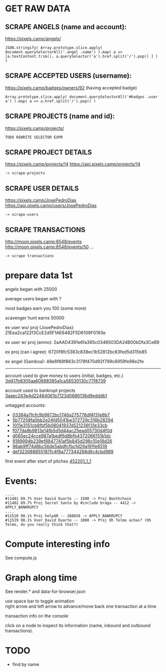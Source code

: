 # GET RAW DATA

## SCRAPE ANGELS (name and account):

https://pixels.camp/angels/

    JSON.stringify( Array.prototype.slice.apply( document.querySelectorAll('.angel .name') ).map( a => [a.textContent.trim(), a.querySelector('a').href.split('/').pop() ] ) )


## SCRAPE ACCEPTED USERS (username):

https://pixels.camp/badges/owners/92 (having accepted badge)

    Array.prototype.slice.apply( document.querySelectorAll('#badges .user a') ).map( a => a.href.split('/').pop() )


## SCRAPE PROJECTS (name and id):

https://pixels.camp/projects/

    TODO REWRITE SELECTOR EXPR


## SCRAPE PROJECT DETAILS

https://pixels.camp/projects/14
https://api.pixels.camp/projects/14

    -> scrape-projects


## SCRAPE USER DETAILS

https://pixels.camp/JosePedroDias
https://api.pixels.camp/users/JosePedroDias

    -> scrape-users


## SCRAPE TRANSACTIONS

http://moon.pixels.camp:8548/events
http://moon.pixels.camp:8548/events/50
...

    -> scrape transactions



# prepare data 1st

angels began with 25000

average users began with ?

most badges earn you 100 (some more)

scavenger hunt earns 50000



ex user wo/ proj (JosePedroDias):
21Eea2ca122f3CcE2d5F1AE6482F5D6109F0193e

ex user w/ proj (anmo):
2aAAD4391e6fa365c0346503DA24B00bDfa3CeB9

ex proj (can i agree):
6720f8fc5383c838ec1b52812bc83fed5d315b85

ex angel (Gamboa):
48e6f88f863c3178f470d92f799c6959fe98e2fe

------

account used to give money to users (initial, badges, etc.)
[3d417b8305aa60688385a1ca56530130c77f8739](http://moon.pixels.camp:8548/account/0x3d417b8305aa60688385a1ca56530130c77f8739)

account used to bankrupt projects
[3aaec243e4d22484061b7123d0686136d9edddb1](http://moon.pixels.camp:8548/account/0x3aaec243e4d22484061b7123d0686136d9edddb1)

untagged accounts:

* [03384a7fcfc9b9872bc1746a275776df4f31e8b7](http://moon.pixels.camp:8548/account/0x03384a7fcfc9b9872bc1746a275776df4f31e8b7)
* [5b77258fa0bb2e24fd5041be372729c316b28294](http://moon.pixels.camp:8548/account/0x5b77258fa0bb2e24fd5041be372729c316b28294)
* [1011e3151cb8fbf5b08041937d521236f31e33cb](http://moon.pixels.camp:8548/account/0x1011e3151cb8fbf5b08041937d521236f31e33cb)
* [f077da9b9813e14fb5d5d44ac25ead05730d4f0d](http://moon.pixels.camp:8548/account/0xf077da9b9813e14fb5d5d44ac25ead05730d4f0d)
* [d065ec24cce987a1bedf6d8bfb4372066151b1dc](http://moon.pixels.camp:8548/account/0xd065ec24cce987a1bedf6d8bfb4372066151b1dc)
* [9189994b239ef8847741af5b845d298c10e18d26](http://moon.pixels.camp:8548/account/0x9189994b239ef8847741af5b845d298c10e18d26)
* [96ab9ff74d8bc56de5abdfcfbcfd29a191fe6519](http://moon.pixels.camp:8548/account/0x96ab9ff74d8bc56de5abdfcfbcfd29a191fe6519)
* [def322688855187fc4f8a777344268d6c4cbd989](http://moon.pixels.camp:8548/account/0xdef322688855187fc4f8a777344268d6c4cbd989)



first event after start of pitches
[452201_1_1](http://moon.pixels.camp:8548/event/452201_1_1)


# Events:

    ....
    #11481 89.7% User David Duarte -- 1500 -> Proj Boothchain
    #11482 89.7% Proj Secret Santa by #include braga -- 4412 -> APPLY_BANKRUPCY
    ....
    #11528 90.1% Proj helpAR -- 288658 -> APPLY_BANKRUPCY
    #11529 90.1% User David Duarte -- 1000 -> Proj Oh Telmo achas? (Oh Telmo, do you really think that?)

# Compute interesting info

See compute.js


# Graph along time

See render.* and data-for-browser.json

use space bar to toggle animation  
right arrow and left arrow to advance/move back one transaction at a time

transaction info on the console

click on a node to inspect its information (name, inbound and outbound transactions).


# TODO
* find by name
